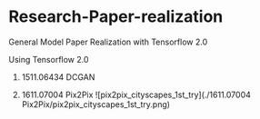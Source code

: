 # Research-Paper-realization
General Model Paper Realization with Tensorflow 2.0 

Using Tensorflow 2.0

1. 1511.06434 DCGAN

2. 1611.07004 Pix2Pix
![pix2pix_cityscapes_1st_try](./1611.07004 Pix2Pix/pix2pix_cityscapes_1st_try.png)

